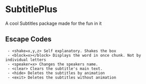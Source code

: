 # SubtitlePlus
 A cool Subtitles package made for the fun in it

 ## Escape Codes
```
 - <shake=x,y,z> Self explanatory. Shakes the box
 - <block=x></block> Displays the word in once chunk. Not by individual letters
 - <speaker=x> Changes the speakers name.
 - <clear> Clears the subtitle's main text.
 - <hide> Deletes the subtitles by animation
 - <exit> Deletes the subtitles without animation

```
